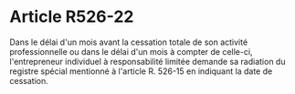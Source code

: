 # Article R526-22

Dans le délai d'un mois avant la cessation totale de son activité professionnelle ou dans le délai d'un mois à compter de celle-ci, l'entrepreneur individuel à responsabilité limitée demande sa radiation du registre spécial mentionné à l'article R. 526-15 en indiquant la date de cessation.
